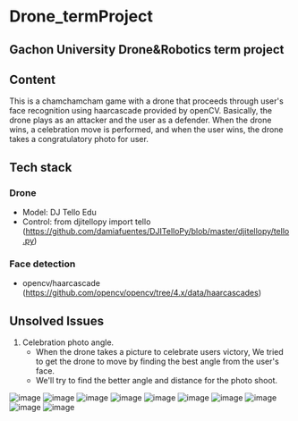 # Drone_termProject 
## Gachon University Drone&amp;Robotics term project

## Content
This is a chamchamcham game with a drone that proceeds through user's face recognition using haarcascade provided by openCV.
Basically, the drone plays as an attacker and the user as a defender.
When the drone wins, a celebration move is performed, and when the user wins, the drone takes a congratulatory photo for user.

## Tech stack
### Drone
- Model: DJ Tello Edu
- Control: from djitellopy import tello (https://github.com/damiafuentes/DJITelloPy/blob/master/djitellopy/tello.py)

### Face detection
- opencv/haarcascade (https://github.com/opencv/opencv/tree/4.x/data/haarcascades)

## Unsolved Issues
1. Celebration photo angle.
   - When the drone takes a picture to celebrate users victory, We tried to get the drone to move by finding the best angle from the user's face.
   - We'll try to find the better angle and distance for the photo shoot.


<!-- ![image](https://user-images.githubusercontent.com/93837441/201152583-a6a76a6d-ddcb-4adb-8bb4-13ba2bb34605.png) -->
![image](https://user-images.githubusercontent.com/93837441/200865195-56153b75-f4f2-4d36-86de-8a0d1c167aa3.png)
![image](https://user-images.githubusercontent.com/93837441/200865238-8c95d43e-cbf4-4d8b-9813-5d338b7b438d.png)
![image](https://user-images.githubusercontent.com/93837441/200865275-12200799-3ef1-4d2c-8da9-45759488f6d2.png)
![image](https://user-images.githubusercontent.com/93837441/200865327-055cd4f2-dc6e-4077-86b1-6e6b3ffcf135.png)
![image](https://user-images.githubusercontent.com/93837441/200865385-837dbece-7207-43e6-85a1-0a13467313a1.png)
![image](https://user-images.githubusercontent.com/93837441/200865441-3311aadc-ee85-4917-ab89-6c14245ef61d.png)
![image](https://user-images.githubusercontent.com/93837441/200865476-4b040124-127e-4133-8fd1-759bf3d343a9.png)
![image](https://user-images.githubusercontent.com/93837441/200865519-979ed0a3-f155-4554-89ec-cf9cb1c59770.png)
![image](https://user-images.githubusercontent.com/93837441/200865561-b842aecd-bd99-4cba-84a8-a27f91e9c882.png)
![image](https://user-images.githubusercontent.com/93837441/200865593-6fb29547-07b8-4aec-a669-4feb2ae8ebd5.png)
 
